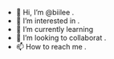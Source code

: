 - 👋 Hi, I’m @biilee .
- 👀 I’m interested in .
- 🌱 I’m currently learning 
- 💞️ I’m looking to collaborat .
- 📫 How to reach me .

<!---
biilee/biilee is a ✨ special ✨ repository because its `README.md` (this file) appears on your GitHub profile.
You can click the Preview link to take a look at your changes.
--->
